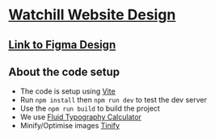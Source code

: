 # [Watchill Website Design](#about-the-code-setup)

## [Link to Figma Design](https://www.figma.com/file/liNg2dg3xyXmhfyJffAAii/Watchill?type=design&node-id=0-1&mode=design&t=91osldOBABKYC6eW-0)

## About the code setup

- The code is setup using [Vite](https://vitejs.dev/)
- Run `npm install` then `npm run dev` to test the dev server
- Use the `npm run build` to build the project
- We use [Fluid Typography Calculator](https://royalfig.github.io/fluid-typography-calculator/)
- Minify/Optimise images [Tinify](https://tinypng.com)
